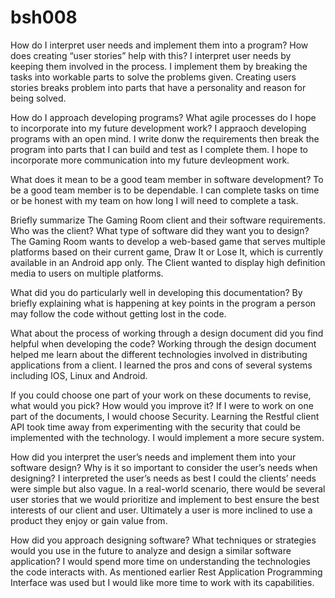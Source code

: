 # bsh008
How do I interpret user needs and implement them into a program? How does creating “user stories” help with this?
I interpret user needs by keeping them involved in the process. I implement them by breaking the tasks into workable parts to solve the problems given. Creating users stories breaks problem into parts that have a personality and reason for being solved.

How do I approach developing programs? What agile processes do I hope to incorporate into my future development work?
I appraoch developing programs with an open mind. I write donw the requirements then break the program into parts that I can build and test as I complete them. I hope to incorporate more communication into my future devleopment work.

What does it mean to be a good team member in software development?
To be a good team member is to be dependable. I can complete tasks on time or be honest with my team on how long I will need to complete a task. 

Briefly summarize The Gaming Room client and their software requirements. Who was the client? What type of software did they want you to design? 
The Gaming Room wants to develop a web-based game that serves multiple platforms based on their current game, Draw It or Lose It, which is currently available in an Android app only. The Client wanted to display high definition media to users on multiple platforms.

What did you do particularly well in developing this documentation?
By briefly explaining what is happening at key points in the program a person may follow the code without getting lost in the code.

What about the process of working through a design document did you find helpful when developing the code?
Working through the design document helped me learn about the different technologies involved in distributing applications from a client. I learned the pros and cons of several systems including IOS, Linux and Android. 

If you could choose one part of your work on these documents to revise, what would you pick? How would you improve it?
If I were to work on one part of the documents, I would choose Security. Learning the Restful client API took time away from experimenting with the security that could be implemented with the technology.  I would implement a more secure system.

How did you interpret the user’s needs and implement them into your software design? Why is it so important to consider the user’s needs when designing?
I interpreted the user’s needs as best I could the clients’ needs were simple but also vague. In a real-world scenario, there would be several user stories that we would prioritize and implement to best ensure the best interests of our client and user. Ultimately a user is more inclined to use a product they enjoy or gain value from.

How did you approach designing software? What techniques or strategies would you use in the future to analyze and design a similar software application?
I would spend more time on understanding the technologies the code interacts with. As mentioned earlier Rest Application Programming Interface was used but I would like more time to work with its capabilities.
